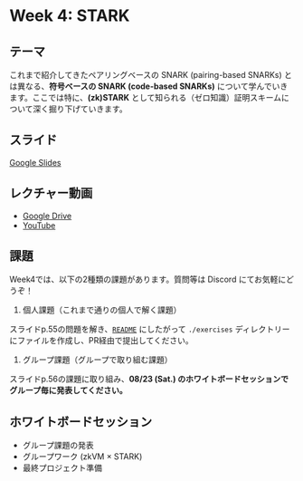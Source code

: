 # Week 4: STARK

## テーマ

これまで紹介してきたペアリングベースの SNARK (pairing-based SNARKs) とは異なる、**符号ベースの SNARK (code-based SNARKs)** について学んでいきます。ここでは特に、**(zk)STARK** として知られる（ゼロ知識）証明スキームについて深く掘り下げていきます。

## スライド

[Google Slides](https://docs.google.com/presentation/d/1Q1Ii254ixxjMbgVm6oJghIxeW3r0qAnuPJOVPTcd0Wc)

## レクチャー動画

- [Google Drive](https://drive.google.com/file/d/1FjZaGmhjSQzeMeySZ0IXfDgM6lQdwE7o)
- [YouTube](https://youtu.be/udw52VrFZHI)

## 課題

Week4では、以下の2種類の課題があります。質問等は Discord にてお気軽にどうぞ！

1. 個人課題（これまで通りの個人で解く課題）

スライドp.55の問題を解き、[`README`](../README.md) にしたがって `./exercises` ディレクトリーにファイルを作成し、PR経由で提出してください。

1. グループ課題（グループで取り組む課題）

スライドp.56の課題に取り組み、**08/23 (Sat.) のホワイトボードセッションでグループ毎に発表してください。**

## ホワイトボードセッション

- グループ課題の発表
- グループワーク (zkVM × STARK)
- 最終プロジェクト準備
